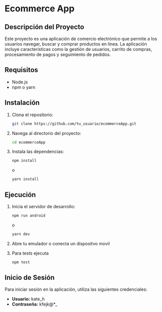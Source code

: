 # Ecommerce App

## Descripción del Proyecto

Este proyecto es una aplicación de comercio electrónico que permite a los usuarios navegar, buscar y comprar productos en línea. La aplicación incluye características como la gestión de usuarios, carrito de compras, procesamiento de pagos y seguimiento de pedidos.

## Requisitos

- Node.js
- npm o yarn

## Instalación

1. Clona el repositorio:
   ```bash
   git clone https://github.com/tu_usuario/ecommerceApp.git
   ```
2. Navega al directorio del proyecto:
   ```bash
   cd ecommerceApp
   ```
3. Instala las dependencias:
   ```bash
   npm install
   ```
   o
   ```bash
   yarn install
   ```

## Ejecución

1. Inicia el servidor de desarrollo:

   ```bash
   npm run android
   ```

   o

   ```bash
   yarn dev
   ```

2. Abre tu emulador o conecta un dispositvo movil

3. Para tests ejecuta

   ```bash
   npm test
   ```

## Inicio de Sesión

Para iniciar sesión en la aplicación, utiliza las siguientes credenciales:

- **Usuario:** kate_h
- **Contraseña:** kfejk@\*\_

```

```

